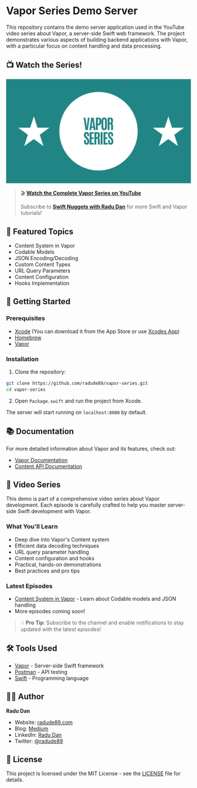 # Vapor Series Demo Server

This repository contains the demo server application used in the YouTube video series about Vapor, a server-side Swift web framework. The project demonstrates various aspects of building backend applications with Vapor, with a particular focus on content handling and data processing.

## 📺 Watch the Series!

[![Swift Nuggets with Radu Dan](assets/vapor-demo-banner.png)](https://www.youtube.com/watch?v=PF64Emosfs4&list=PL9UNszxz2Q2e7as86UF2MX8s1v7IB7EYf)

> 🎬 **[Watch the Complete Vapor Series on YouTube](https://www.youtube.com/watch?v=PF64Emosfs4&list=PL9UNszxz2Q2e7as86UF2MX8s1v7IB7EYf)**
>
> Subscribe to **[Swift Nuggets with Radu Dan](https://www.youtube.com/@radude89)** for more Swift and Vapor tutorials!

## 🎯 Featured Topics

- Content System in Vapor
- Codable Models
- JSON Encoding/Decoding
- Custom Content Types
- URL Query Parameters
- Content Configuration
- Hooks Implementation

## 🚀 Getting Started

### Prerequisites

- [Xcode](https://developer.apple.com/xcode/) (You can download it from the App Store or use [Xcodes App](https://www.xcodes.app/))
- [Homebrew](https://brew.sh/)
- [Vapor](https://docs.vapor.codes/install/macos/)

### Installation

1. Clone the repository:
```bash
git clone https://github.com/radude89/vapor-series.git
cd vapor-series
```

2. Open `Package.swift` and run the project from Xcode.

The server will start running on `localhost:8080` by default.

## 📚 Documentation

For more detailed information about Vapor and its features, check out:
- [Vapor Documentation](https://docs.vapor.codes/)
- [Content API Documentation](https://docs.vapor.codes/basics/content/)

## 🎥 Video Series

This demo is part of a comprehensive video series about Vapor development. Each episode is carefully crafted to help you master server-side Swift development with Vapor.

### What You'll Learn
- Deep dive into Vapor's Content system
- Efficient data decoding techniques
- URL query parameter handling
- Content configuration and hooks
- Practical, hands-on demonstrations
- Best practices and pro tips

### Latest Episodes
- [Content System in Vapor](https://www.youtube.com/watch?v=PF64Emosfs4&list=PL9UNszxz2Q2e7as86UF2MX8s1v7IB7EYf) - Learn about Codable models and JSON handling
- More episodes coming soon!

> 💡 **Pro Tip**: Subscribe to the channel and enable notifications to stay updated with the latest episodes!

## 🛠 Tools Used

- [Vapor](https://vapor.codes) - Server-side Swift framework
- [Postman](https://www.postman.com/) - API testing
- [Swift](https://swift.org) - Programming language

## 👨‍💻 Author

**Radu Dan**
- Website: [radude89.com](https://www.radude89.com/)
- Blog: [Medium](https://radu-ionut-dan.medium.com/)
- LinkedIn: [Radu Dan](https://www.linkedin.com/in/radu-dan-b0182349/)
- Twitter: [@radude89](https://twitter.com/radude89)

## 📄 License

This project is licensed under the MIT License - see the [LICENSE](LICENSE) file for details.
